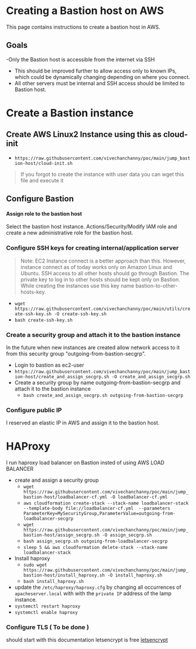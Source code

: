 # Creating a Bastion host on AWS
This page contains instructions to create a bastion host in AWS.

## Goals
-Only the Bastion host is accessible from the internet via SSH
  - This should be improved further to allow access only to known IPs, which could be dynamically changing depending on where you connect.
  - All other servers must be internal and SSH access should be limited to Bastion host.

# Create a Bastion instance
## Create AWS Linux2 Instance using this as cloud-init
- ```https://raw.githubusercontent.com/vivechanchanny/poc/main/jump_bastion-host/cloud-init.sh```
> If you forgot to create the instance with user data you can wget this file and execute it
## Configure Bastion
#### Assign role to the bastion host
Select the bastion host instance. Actions/Security/Modify IAM role and create a new administrative role for the bastion host.
### Configure SSH keys for creating internal/application server 
> Note: EC2 Instance connect is a better approach than this. However, instance connect as of today works only on Amazon Linux and Ubuntu. 
SSH access to all other hosts should go through Bastion. The private key to log in to other hosts should be kept only on Bastion. While creating the instances use this key name bastion-to-other-hosts-key.
- ```wget https://raw.githubusercontent.com/vivechanchanny/poc/main/utils/create-ssh-key.sh -O create-ssh-key.sh```
- ```bash create-ssh-key.sh```

### Create a security group and attach it to the bastion instance
In the future when new instances are created allow network access to it from this security group "outgoing-from-bastion-secgrp".
- Login to bastion as ec2-user
- ```https://raw.githubusercontent.com/vivechanchanny/poc/main/jump_bastion-host/create_and_assign_secgrp.sh -O create_and_assign_secgrp.sh```
- Create a security group by name outgoing-from-bastion-secgrp and attach it to the bastion instance
  - ```bash create_and_assign_secgrp.sh outgoing-from-bastion-secgrp```


### Configure public IP
I reserved an elastic IP in AWS and assign it to the bastion host. 

# HAProxy
 I run haproxy load balancer on Bastion insted of using AWS LOAD BALANCER 
- create and assign a security group 
  - ```wget https://raw.githubusercontent.com/vivechanchanny/poc/main/jump_bastion-host/loadbalancer-cf.yml -O loadbalancer-cf.yml```
  - ```aws cloudformation create-stack --stack-name loadbalancer-stack --template-body file://loadbalancer-cf.yml  --parameters ParameterKey=MySecurityGroup,ParameterValue=outgoing-from-loadbalancer-secgrp```
  - ```wget https://raw.githubusercontent.com/vivechanchanny/poc/main/jump_bastion-host/assign_secgrp.sh -O assign_secgrp.sh```
  - ```bash assign_secgrp.sh outgoing-from-loadbalancer-secgrp```
  - ```sleep 5 && aws cloudformation delete-stack --stack-name loadbalancer-stack```
- Install haproxy
  - ```sudo wget https://raw.githubusercontent.com/vivechanchanny/poc/main/jump_bastion-host/install_haproxy.sh -O install_haproxy.sh```
  - ```bash install_haproxy.sh```
- update the ```/etc/haproxy/haproxy.cfg``` by changing all occurrences of ```apacheserver.local``` with with the ```private IP``` address of the lamp instance.
- ```systemctl restart haproxy```
- ```systemctl enable haproxy```
### Configure TLS ( To be done )
should start with this documentation letsencrypt is free  [letsencrypt](https://www.digitalocean.com/community/tutorials/how-to-secure-haproxy-with-let-s-encrypt-on-centos-7)  
